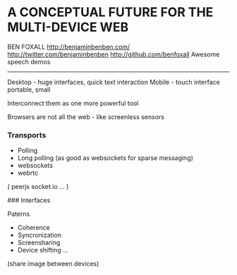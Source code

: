A CONCEPTUAL FUTURE FOR THE MULTI-DEVICE WEB
============================================

BEN FOXALL
http://benjaminbenben.com/
http://twitter.com/benjaminbenben
http://github.com/benfoxall
Awesome speech demos

---


Desktop - huge interfaces, quick text interaction
Mobile - touch interface portable, small

Interconnect them as one more powerful tool

Browsers are not all the web - like screenless sensors

### Transports

- Polling
- Long polling (as good as websockets for sparse messaging)
- websockets
- webrtc

(
peerjs
socket.io
...
)

### Interfaces

Paterns

- Coherence
- Syncronization
- Screensharing
- Device shifting
...

(share image between devices)
